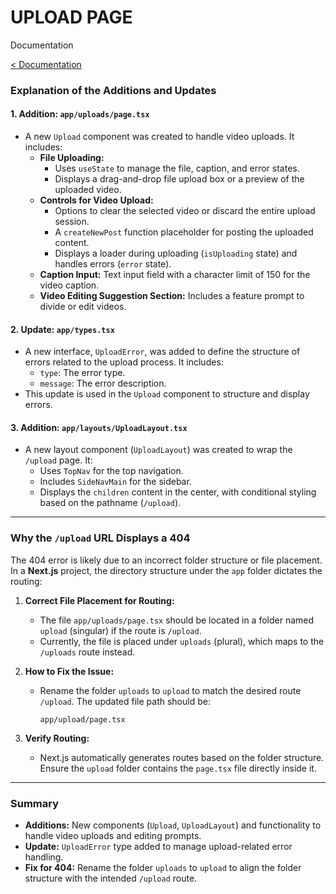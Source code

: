 # UPLOAD PAGE
Documentation 

[< Documentation](./README.md)  

### Explanation of the Additions and Updates

#### 1. **Addition: `app/uploads/page.tsx`**
   - A new `Upload` component was created to handle video uploads. It includes:
     - **File Uploading:** 
       - Uses `useState` to manage the file, caption, and error states.
       - Displays a drag-and-drop file upload box or a preview of the uploaded video.
     - **Controls for Video Upload:**
       - Options to clear the selected video or discard the entire upload session.
       - A `createNewPost` function placeholder for posting the uploaded content.
       - Displays a loader during uploading (`isUploading` state) and handles errors (`error` state).
     - **Caption Input:** Text input field with a character limit of 150 for the video caption.
     - **Video Editing Suggestion Section:** Includes a feature prompt to divide or edit videos.

#### 2. **Update: `app/types.tsx`**
   - A new interface, `UploadError`, was added to define the structure of errors related to the upload process. It includes:
     - `type`: The error type.
     - `message`: The error description.
   - This update is used in the `Upload` component to structure and display errors.

#### 3. **Addition: `app/layouts/UploadLayout.tsx`**
   - A new layout component (`UploadLayout`) was created to wrap the `/upload` page. It:
     - Uses `TopNav` for the top navigation.
     - Includes `SideNavMain` for the sidebar.
     - Displays the `children` content in the center, with conditional styling based on the pathname (`/upload`).

---

### **Why the `/upload` URL Displays a 404**

The 404 error is likely due to an incorrect folder structure or file placement. In a **Next.js** project, the directory structure under the `app` folder dictates the routing:

1. **Correct File Placement for Routing:**
   - The file `app/uploads/page.tsx` should be located in a folder named `upload` (singular) if the route is `/upload`.
   - Currently, the file is placed under `uploads` (plural), which maps to the `/uploads` route instead.

2. **How to Fix the Issue:**
   - Rename the folder `uploads` to `upload` to match the desired route `/upload`. The updated file path should be:
     ```
     app/upload/page.tsx
     ```

3. **Verify Routing:**
   - Next.js automatically generates routes based on the folder structure. Ensure the `upload` folder contains the `page.tsx` file directly inside it.

---

### Summary
- **Additions:** New components (`Upload`, `UploadLayout`) and functionality to handle video uploads and editing prompts.
- **Update:** `UploadError` type added to manage upload-related error handling.
- **Fix for 404:** Rename the folder `uploads` to `upload` to align the folder structure with the intended `/upload` route.